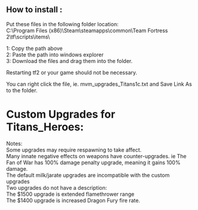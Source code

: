 ## How to install :
Put these files in the following folder location:\
C:\Program Files (x86)\Steam\steamapps\common\Team Fortress 2\tf\scripts\items\

1: Copy the path above\
2: Paste the path into windows explorer\
3: Download the files and drag them into the folder.

Restarting tf2 or your game should not be necessary.

You can right click the file, ie. mvm_upgrades_Titans1c.txt and Save Link As to the folder.

# Custom Upgrades for Titans_Heroes:
Notes:\
Some upgrades may require respawning to take affect.\
Many innate negative effects on weapons have counter-upgrades. ie The Fan of War has 100% damage penalty upgrade, meaning it gains 100% damage.\
The default milk/jarate upgrades are incompatible with the custom upgrades\
Two upgrades do not have a description:\
The $1500 upgrade is extended flamethrower range\
The $1400 upgrade is increased Dragon Fury fire rate.

